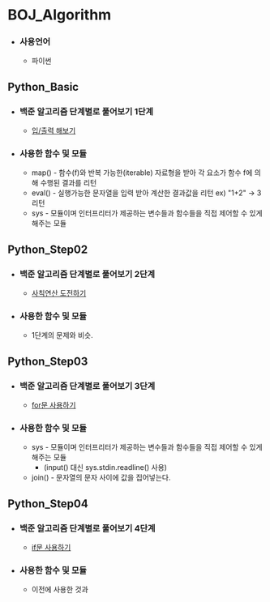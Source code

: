 # BOJ_Algorithm
* ### 사용언어
  * 파이썬

## Python_Basic
* ### 백준 알고리즘 단계별로 풀어보기 1단계
  * [입/출력 해보기](https://www.acmicpc.net/step/1)
* ### 사용한 함수 및 모듈
  * map() - 함수(f)와 반복 가능한(iterable) 자료형을 받아 각 요소가 함수 f에 의해 수행된 결과를 리턴
  * eval() - 실행가능한 문자열을 입력 받아 계산한 결과값을 리턴 ex) "1+2" -> 3 리턴
  * sys - 모듈이며 인터프리터가 제공하는 변수들과 함수들을 직접 제어할 수 있게 해주는 모듈
  
## Python_Step02
* ### 백준 알고리즘 단계별로 풀어보기 2단계
  * [사칙연산 도전하기](https://www.acmicpc.net/step/2)
* ### 사용한 함수 및 모듈
  * 1단계의 문제와 비슷.

## Python_Step03
* ### 백준 알고리즘 단계별로 풀어보기 3단계
  * [for문 사용하기](https://www.acmicpc.net/step/3)
* ### 사용한 함수 및 모듈
  * sys - 모듈이며 인터프리터가 제공하는 변수들과 함수들을 직접 제어할 수 있게 해주는 모듈
    * (input() 대신 sys.stdin.readline() 사용) 
  * join() - 문자열의 문자 사이에 값을 집어넣는다. 
  
## Python_Step04
* ### 백준 알고리즘 단계별로 풀어보기 4단계
  * [if문 사용하기](https://www.acmicpc.net/step/4)
* ### 사용한 함수 및 모듈
  * 이전에 사용한 것과 
